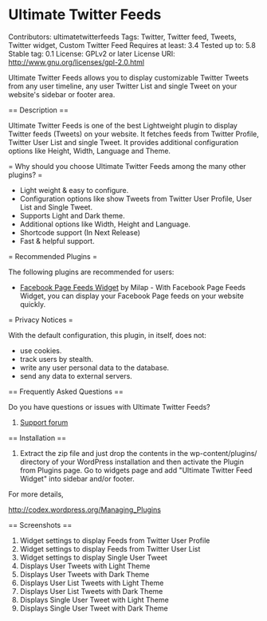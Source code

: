 # Ultimate Twitter Feeds
Contributors: ultimatetwitterfeeds
Tags: Twitter, Twitter feed, Tweets, Twitter widget, Custom Twitter Feed
Requires at least: 3.4
Tested up to: 5.8
Stable tag: 0.1
License: GPLv2 or later
License URI: http://www.gnu.org/licenses/gpl-2.0.html

Ultimate Twitter Feeds allows you to display customizable Twitter Tweets from any user timeline,  any user Twitter List and single Tweet on your website\'s sidebar or footer area.

== Description ==

Ultimate Twitter Feeds is one of the best Lightweight plugin to display Twitter feeds (Tweets) on your website. It fetches feeds from Twitter Profile, Twitter User List and single Tweet. It provides additional configuration options like Height, Width, Language and Theme.

= Why should you choose Ultimate Twitter Feeds among the many other plugins? =

* Light weight & easy to configure.
* Configuration options like show Tweets from Twitter User Profile, User List and Single Tweet.
* Supports Light and Dark theme.
* Additional options like Width, Height and Language.
* Shortcode support (In Next Release)
* Fast & helpful support.

= Recommended Plugins =

The following plugins are recommended for users:

* [Facebook Page Feeds Widget](https://wordpress.org/plugins/facebook-pagelike-widget/) by Milap - With Facebook Page Feeds Widget, you can display your Facebook Page feeds on your website quickly.

= Privacy Notices =

With the default configuration, this plugin, in itself, does not:

* use cookies.
* track users by stealth.
* write any user personal data to the database.
* send any data to external servers.

== Frequently Asked Questions ==

Do you have questions or issues with Ultimate Twitter Feeds?

1. [Support forum](https://wordpress.org/support/plugin/ultimate-twitter-feeds/)

== Installation ==

1. Extract the zip file and just drop the contents in the wp-content/plugins/ directory of your WordPress installation and then activate the Plugin from Plugins page. Go to widgets page and add \"Ultimate Twitter Feed Widget\" into sidebar and/or footer.

For more details,

http://codex.wordpress.org/Managing_Plugins

== Screenshots ==
1. Widget settings to display Feeds from Twitter User Profile 
2. Widget settings to display Feeds from Twitter User List 
3. Widget settings to display Single User Tweet
4. Displays User Tweets with Light Theme
5. Displays User Tweets with Dark Theme
6. Displays User List Tweets with Light Theme
7. Displays User List Tweets with Dark Theme
8. Displays Single User Tweet with Light Theme
9. Displays Single User Tweet with Dark Theme